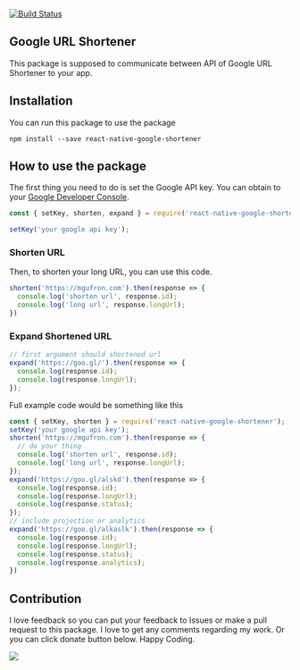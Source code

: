 [![Build Status](https://travis-ci.org/mgufrone/react-native-google-shortener.svg?branch=master)](https://travis-ci.org/mgufrone/react-native-google-shortener)

## Google URL Shortener

This package is supposed to communicate between API of Google URL Shortener to your app.


## Installation
You can run this package to use the package
```shell
npm install --save react-native-google-shortener
```

## How to use the package
The first thing you need to do is set the Google API key. You can obtain to your [Google Developer Console](https://console.developers.google.com).

```js
const { setKey, shorten, expand } = require('react-native-google-shortener');

setKey('your google api key');
```

### Shorten URL
Then, to shorten your long URL, you can use this code.
```js
shorten('https://mgufron.com').then(response => {
  console.log('shorten url', response.id);
  console.log('long url', response.longUrl);
})
```

### Expand Shortened URL

```js
// first argument should shortened url
expand('https://goo.gl/').then(response => {
  console.log(response.id);
  console.log(response.longUrl);
});
```

Full example code would be something like this
```js
const { setKey, shorten } = require('react-native-google-shortener');
setKey('your google api key');
shorten('https://mgufron.com').then(response => {
  // do your thing
  console.log('shorten url', response.id);
  console.log('long url', response.longUrl);
});
expand('https://goo.gl/alskd').then(response => {
  console.log(response.id);
  console.log(response.longUrl);
  console.log(response.status);
});
// include projection or analytics
expand('https://goo.gl/alkaslk').then(response => {
  console.log(response.id);
  console.log(response.longUrl);
  console.log(response.status);
  console.log(response.analytics);
})
```

## Contribution
I love feedback so you can put your feedback to Issues or make a pull request to this package. I love to get any comments regarding my work. Or you can click donate button below. Happy Coding.

[![](https://www.paypalobjects.com/en_US/i/btn/btn_donate_SM.gif)](https://www.paypal.com/cgi-bin/webscr?cmd=_s-xclick&hosted_button_id=UCLBQU8PV7C3C)
